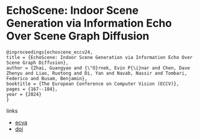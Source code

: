 # EchoScene: Indoor Scene Generation via Information Echo Over Scene Graph Diffusion

```
@inproceedings{echoscene_eccv24,
title = {EchoScene: Indoor Scene Generation via Information Echo Over Scene Graph Diffusion},
author = {Zhai, Guangyao and {\"O}rnek, Evin P{\i}nar and Chen, Dave Zhenyu and Liao, Ruotong and Di, Yan and Navab, Nassir and Tombari, Federico and Busam, Benjamin},
booktitle = {The European Conference on Computer Vision (ECCV)},
pages = {167--184},
year = {2024}
}
```

links
- [ecva](https://www.ecva.net/papers/eccv_2024/papers_ECCV/html/3146_ECCV_2024_paper.php)
- [doi](https://link.springer.com/chapter/10.1007/978-3-031-72664-4_10)
